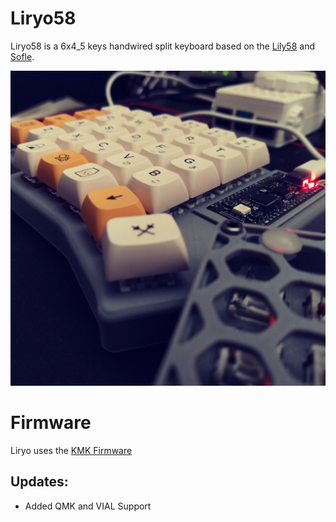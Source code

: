 # Liryo58
Liryo58 is a 6x4_5 keys handwired split keyboard based on the [Lily58](https://github.com/kata0510/Lily58) and [Sofle](https://github.com/josefadamcik/SofleKeyboard).

![Liry58 Picture](https://raw.githubusercontent.com/floydm/liryo58/main/files/liryo58.jpeg)

# Firmware
Liryo uses the [KMK Firmware](https://github.com/KMKfw/kmk_firmware/tree/master)

## Updates:
- Added QMK and VIAL Support
